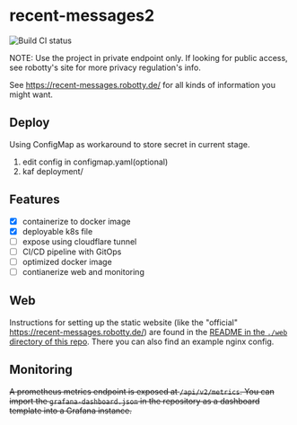 # recent-messages2

![Build CI status](https://github.com/robotty/recent-messages2/workflows/Build/badge.svg)

NOTE: Use the project in private endpoint only. If looking for public access, see robotty's site for more privacy regulation's info.

See https://recent-messages.robotty.de/ for all kinds of information you might want.

## Deploy

Using ConfigMap as workaround to store secret in current stage.

1. edit config in configmap.yaml(optional)
2. kaf deployment/

## Features

- [x] containerize to docker image
- [x] deployable k8s file
- [ ] expose using cloudflare tunnel
- [ ] CI/CD pipeline with GitOps
- [ ] optimized docker image
- [ ] contianerize web and monitoring

## Web

Instructions for setting up the static website (like the "official" https://recent-messages.robotty.de/) are found in the [README in the `./web` directory of this repo](./web/README.md).
There you can also find an example nginx config.

## Monitoring

~~A prometheus metrics endpoint is exposed at `/api/v2/metrics`. You can import the `grafana-dashboard.json` in the repository as a dashboard template into a Grafana instance.~~
